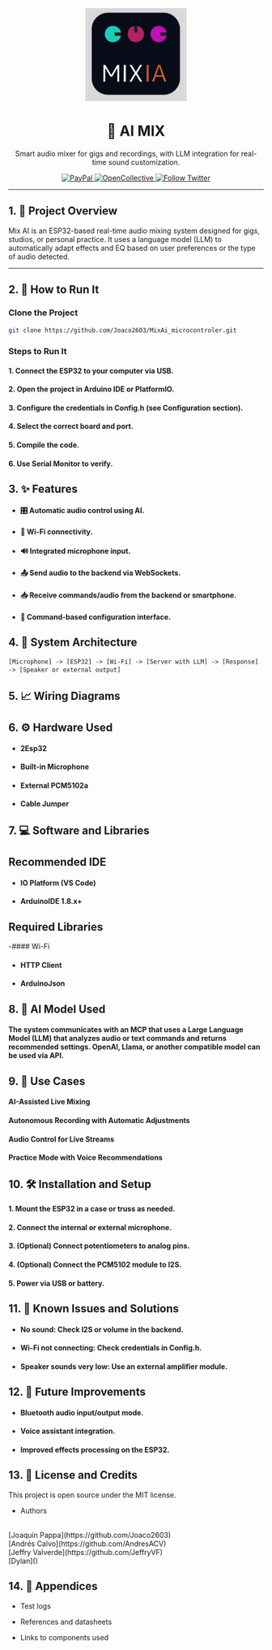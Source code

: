 <p align="center">
<img src="./assets/image.png" width="200" alt="AI Mix Logo" />
</p>

<h1 align="center">🚀 AI MIX</h1>

<p align="center">
Smart audio mixer for gigs and recordings, with LLM integration for real-time sound customization.
</p>

<p align="center">
<a href="https://paypal.me/kamilmysliwiec" target="_blank">
<img src="https://img.shields.io/badge/Donate-PayPal-ff3f59.svg" alt="PayPal"/>
</a>
<a href="#" target="_blank">
<img src="https://img.shields.io/badge/Support%20us-Open%20Collective-41B883.svg" alt="OpenCollective"/>
</a>
<a href="#" target="_blank">
<img src="https://img.shields.io/twitter/follow/nestframework.svg?style=social&label=Follow" alt="Follow Twitter"/>
</a>
</p>

---

## 1. 📄 Project Overview

Mix AI is an ESP32-based real-time audio mixing system designed for gigs, studios, or personal practice. It uses a language model (LLM) to automatically adapt effects and EQ based on user preferences or the type of audio detected.

---

## 2. 🧪 How to Run It

### Clone the Project

```bash
git clone https://github.com/Joaco2603/MixAi_microcontroler.git
```

### Steps to Run It

#### 1. Connect the ESP32 to your computer via USB.

#### 2. Open the project in Arduino IDE or PlatformIO.

#### 3. Configure the credentials in Config.h (see Configuration section).

#### 4. Select the correct board and port.

#### 5. Compile the code.

#### 6. Use Serial Monitor to verify.

## 3. ✨ Features
- #### 🎛️ Automatic audio control using AI.

- #### 📶 Wi-Fi connectivity.

- #### 🔊 Integrated microphone input.

- #### 📤 Send audio to the backend via WebSockets.

- #### 📥 Receive commands/audio from the backend or smartphone.

- #### 🎨 Command-based configuration interface.

## 4. 🧠 System Architecture

``` tap
[Microphone] -> [ESP32] -> [Wi-Fi] -> [Server with LLM] -> [Response] -> [Speaker or external output]
```

## 5. 📈 Wiring Diagrams

## 6. ⚙️ Hardware Used

- #### 2Esp32
- #### Built-in Microphone
- #### External PCM5102a
- #### Cable Jumper

## 7. 💻 Software and Libraries

## Recommended IDE
- #### IO Platform (VS Code)
- #### ArduinoIDE 1.8.x+

## Required Libraries
-#### Wi-Fi

- #### HTTP Client

- #### ArduinoJson

## 8. 🤖 AI Model Used

#### The system communicates with an MCP that uses a Large Language Model (LLM) that analyzes audio or text commands and returns recommended settings. OpenAI, Llama, or another compatible model can be used via API.

## 9. 📌 Use Cases

#### AI-Assisted Live Mixing
#### Autonomous Recording with Automatic Adjustments
#### Audio Control for Live Streams
#### Practice Mode with Voice Recommendations

## 10. 🛠️ Installation and Setup

#### 1. Mount the ESP32 in a case or truss as needed.

#### 2. Connect the internal or external microphone.

#### 3. (Optional) Connect potentiometers to analog pins.

#### 4. (Optional) Connect the PCM5102 module to I2S.

#### 5. Power via USB or battery.

## 11. 🐛 Known Issues and Solutions

- #### No sound: Check I2S or volume in the backend.

- #### Wi-Fi not connecting: Check credentials in Config.h.

- #### Speaker sounds very low: Use an external amplifier module.

## 12. 🔮 Future Improvements

- #### Bluetooth audio input/output mode.

- #### Voice assistant integration.

- #### Improved effects processing on the ESP32.

## 13. 📜 License and Credits

This project is open source under the MIT license.

- Authors
<br/>
[Joaquín Pappa](https://github.com/Joaco2603)
<br/>
[Andrés Calvo](https://github.com/AndresACV)
<br/>
[Jeffry Valverde](https://github.com/JeffryVF)
<br/>
[Dylan]()

## 14. 📎 Appendices
- Test logs

- References and datasheets

- Links to components used